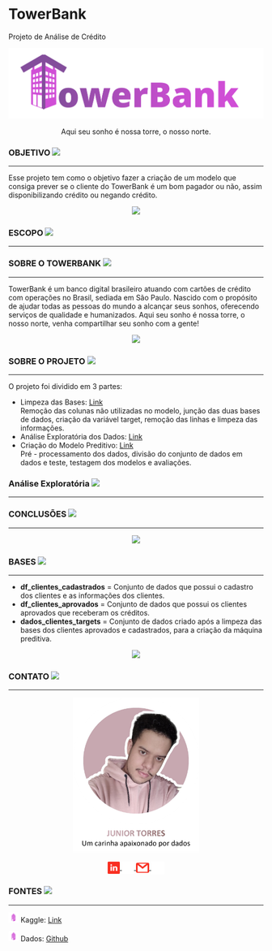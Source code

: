 # TowerBank
Projeto de Análise de Crédito

<p align= "center">
<img src="https://github.com/JuniorTorresMTJ/TowerBank/blob/main/img/TowerBankLog.png" min-width="300px" max-width="200px" width="750px" > 
</p>
<p align= "center">
Aqui seu sonho é nossa torre, o nosso norte.
</p>
 




### **OBJETIVO** <img width="15px" src="https://media2.giphy.com/media/d2c0m4RnbF4YN8fq6x/giphy.gif" /> 
***
Esse projeto tem como o objetivo fazer a criação de um modelo que consiga prever se o cliente do TowerBank é um bom pagador ou não, assim disponibilizando crédito ou negando crédito.

<p align= "center">
<img src="https://media0.giphy.com/media/pslSqGS8kv2Duh6gE1/giphy.gif" min-width="300px" max-width="200px" width="200px" >
</p>

### **ESCOPO** <img width="15px" src="https://media2.giphy.com/media/d2c0m4RnbF4YN8fq6x/giphy.gif" /> 
***
 
 ### **SOBRE O TOWERBANK** <img width="15px" src="https://media2.giphy.com/media/d2c0m4RnbF4YN8fq6x/giphy.gif" />  
***
TowerBank é um banco digital brasileiro atuando com cartões de crédito com operações no Brasil, sediada em São Paulo. Nascido com o propósito de ajudar todas as pessoas do mundo a alcançar seus sonhos, oferecendo serviços de qualidade e humanizados.
Aqui seu sonho é nossa torre, o nosso norte, venha compartilhar seu sonho com a gente!

<p align= "center">
<img src="https://media2.giphy.com/media/SlxcbR9kz2cnBiH8JK/giphy.gif" min-width="300px" max-width="200px" width="200px" >
</p>

 ### **SOBRE O PROJETO** <img width="15px" src="https://media2.giphy.com/media/d2c0m4RnbF4YN8fq6x/giphy.gif" />  
***
O projeto foi dividido em 3 partes: 

- Limpeza das Bases: [Link](https://github.com/JuniorTorresMTJ/TowerBank/blob/main/notebooks/TowerBank_Limpeza.ipynb)
  <br>Remoção das colunas não utilizadas no modelo, junção das duas bases de dados, criação da variável target, remoção das linhas e limpeza das informações.
- Análise Exploratória dos Dados: [Link]()
  <br>
- Criação do Modelo Preditivo: [Link](https://github.com/JuniorTorresMTJ/TowerBank/blob/main/notebooks/TowerBank_ML.ipynb)
  <br> Pré - processamento dos dados, divisão do conjunto de dados em dados e teste, testagem dos modelos e avaliações. 

### **Análise Exploratória** <img width="15px" src="https://media2.giphy.com/media/d2c0m4RnbF4YN8fq6x/giphy.gif" /> 
***
  

### **CONCLUSÕES** <img width="15px" src="https://media2.giphy.com/media/d2c0m4RnbF4YN8fq6x/giphy.gif" /> 
***

<p align= "center">
<img src="https://media2.giphy.com/media/QfiqHdfwglCcwJtlqb/giphy.gif" min-width="300px" max-width="200px" width="200px" >
</p>


### **BASES** <img width="15px" src="https://media2.giphy.com/media/d2c0m4RnbF4YN8fq6x/giphy.gif" /> 
***

* **df_clientes_cadastrados** = Conjunto de dados que possui o cadastro dos clientes e as informações dos clientes.<BR>
* **df_clientes_aprovados** = Conjunto de dados que possui os clientes aprovados que receberam os créditos.<BR>
* **dados_clientes_targets** = Conjunto de dados criado após a limpeza das bases dos clientes aprovados e cadastrados, para a criação da máquina preditiva.<BR>

 <p align= "center">
<img src="https://media3.giphy.com/media/26xBvE6JDLgzKEZCo/giphy.gif" min-width="300px" max-width="200px" width="200px" >
</p>
 

### **CONTATO** <img width="15px" src="https://media2.giphy.com/media/d2c0m4RnbF4YN8fq6x/giphy.gif" /> 
***


<p align="center"> <a  href="https://www.linkedin.com/in/marivaldotorres/">
    <img alt="Junior Torres" width="250px"  src="https://github.com/JuniorTorresMTJ/TowerBank/blob/main/img/Jr_Rosa.png" />
  </a>
 </p>

 <p align="center">
<a  href="https://www.linkedin.com/in/marivaldotorres/">
    <img align="center"alt="Junior Torres | Linkedin" width="24px" src="https://github.com/JuniorTorresMTJ/Projeto_DeuPositivo/blob/main/image/linkedin.png" />
  </a>

  <a href="https://www.instagram.com/juniortorres.py/">
    <img align="center" alt="Junior Torres | Instagram" width="24px" src="https://github.com/JuniorTorresMTJ/Projeto_DeuPositivo/blob/main/image/instagram.png" />
  </a>
  <a href="mailto:juniortorres.mtj@gmail.com">
    <img align="center" alt="Junior Torres | Gmail" width="26px" src="https://github.com/JuniorTorresMTJ/Projeto_DeuPositivo/blob/main/image/gmail.png" />
  </a>
  <a href="https://github.com/JuniorTorresMTJ">
    <img align="center" alt="Junior Torres | Github" width="26px" src="https://github.com/JuniorTorresMTJ/Projeto_DeuPositivo/blob/main/image/github.svg" />
  </a>
 </p>


### **FONTES** <img width="15px" src="https://media2.giphy.com/media/d2c0m4RnbF4YN8fq6x/giphy.gif" /> 
***

 <img width="20px" src="https://github.com/JuniorTorresMTJ/TowerBank/blob/main/img/tower-block.png" /> Kaggle: [Link](https://www.kaggle.com/rikdifos/credit-card-approval-prediction)

<img width="20px" src="https://github.com/JuniorTorresMTJ/TowerBank/blob/main/img/tower-block.png" /> Dados: [Github](https://github.com/JuniorTorresMTJ/TowerBank/tree/main/dados)
 
